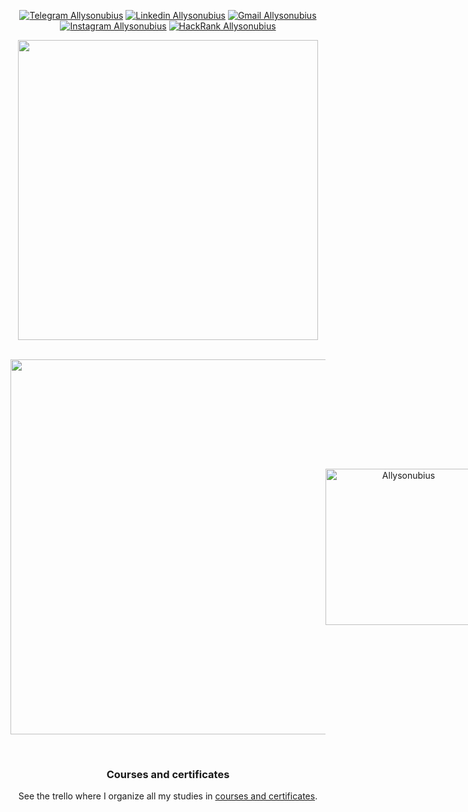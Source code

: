 <div align="center">

[![Telegram Allysonubius](https://img.shields.io/badge/-Telegram-E6E6FA?style=for-the-badge&logo=telegram&logoColor=B0C4DE&link=https://t.me/allysonoliveirabrandao)](https://t.me/allysonoliveirabrandao)
[![Linkedin Allysonubius](https://img.shields.io/badge/-Linkedin-E6E6FA?style=for-the-badge&logo=linkedin&logoColor=1E90FF&link=https://www.linkedin.com/in/allyson-de-oliveira-6b3596164/)](https://www.linkedin.com/in/allyson-de-oliveira-6b3596164/)
[![Gmail Allysonubius](https://img.shields.io/badge/-gmail-E6E6FA?style=for-the-badge&logo=gmail&logoColor=c14438&link=mailto:allysontrabalho7@gmail.com)](mailto:allysontrabalho7@gmail.com)
[![Instagram Allysonubius](https://img.shields.io/badge/-instagram-E6E6FA?style=for-the-badge&logo=instagram&logoColor=C13584&link=https://www.instagram.com/allysonubius/)](https://www.instagram.com/allysonubius/)
[![HackRank Allysonubius](https://img.shields.io/badge/-hackerrank-E6E6FA?style=for-the-badge&logo=hackerrank&logoColor=808080&link=https://www.hackerrank.com/allysomoliveira7?hr_r=1)](https://www.hackerrank.com/allysomoliveira7?hr_r=1)
</div>




<div align="center">
  <img height="480" src="https://media1.tenor.com/images/599e2459adce5e829dfa08b8b9d45add/tenor.gif?itemid=14038179">
</div>
<br/>
<p align="center" style="display: flex; align-items: center; justify-content: space-around">
  <img width=600 src="https://github-readme-stats.vercel.app/api?username=Allysonubius&bg_color=30,e96443,904e95&title_color=fff&text_color=fffB" />

  <img width=250 src="https://github-readme-stats.vercel.app/api/top-langs?username=Allysonubius&bg_color=30,e96443,904e95&title_color=fff&text_color=fffB" alt="Allysonubius" />
</p>

<br>

<div align="center">

### Courses and certificates

  <p>See the trello where I organize all my studies in 
  <a target="_blank" href="https://trello.com/b/5w5QtwG6/cursos-e-certificados"> courses and certificates</a>.</p>
</div>
